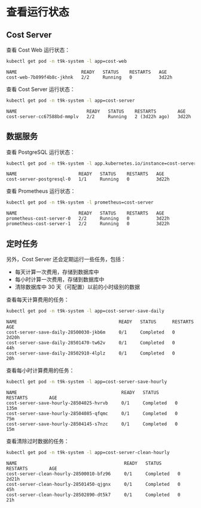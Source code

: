 # 查看运行状态

## Cost Server

查看 Cost Web 运行状态：

```bash
kubectl get pod -n t9k-system -l app=cost-web
```

```
NAME                        READY   STATUS    RESTARTS   AGE
cost-web-7b899f4b8c-jkhnk   2/2     Running   0          3d22h
```

查看 Cost Server 运行状态：

```bash
kubectl get pod -n t9k-system -l app=cost-server
```

```
NAME                          READY   STATUS    RESTARTS        AGE
cost-server-cc67588bd-mmplv   2/2     Running   2 (3d22h ago)   3d22h
```

## 数据服务

查看 PostgreSQL 运行状态：

```bash
kubectl get pod -n t9k-system -l app.kubernetes.io/instance=cost-server-postgresql
```

```
NAME                       READY   STATUS    RESTARTS   AGE
cost-server-postgresql-0   1/1     Running   0          3d22h
```

查看 Prometheus 运行状态：

```bash
kubectl get pod -n t9k-system -l prometheus=cost-server
```

```
NAME                       READY   STATUS    RESTARTS   AGE
prometheus-cost-server-0   2/2     Running   0          3d22h
prometheus-cost-server-1   2/2     Running   0          3d22h
```

## 定时任务

另外，Cost Server 还会定期运行一些任务，包括：

* 每天计算一次费用，存储到数据库中
* 每小时计算一次费用，存储到数据库中
* 清除数据库中 30 天（可配置）以前的小时级别的数据

查看每天计算费用的任务：

```bash
kubectl get pod -n t9k-system -l app=cost-server-save-daily
```

```
NAME                                      READY   STATUS      RESTARTS        AGE
cost-server-save-daily-28500030-jkb6m     0/1     Completed   0               2d20h
cost-server-save-daily-28501470-tw62v     0/1     Completed   0               44h
cost-server-save-daily-28502910-4lplz     0/1     Completed   0               20h
```

查看每小时计算费用的任务：

```bash
kubectl get pod -n t9k-system -l app=cost-server-save-hourly
```

```
NAME                                       READY   STATUS      RESTARTS        AGE
cost-server-save-hourly-28504025-hvrvb     0/1     Completed   0               135m
cost-server-save-hourly-28504085-qfqmc     0/1     Completed   0               75m
cost-server-save-hourly-28504145-s7nzc     0/1     Completed   0               15m
```

查看清除过时数据的任务：

```bash
kubectl get pod -n t9k-system -l app=cost-server-clean-hourly
```

```
NAME                                        READY   STATUS      RESTARTS        AGE
cost-server-clean-hourly-28500010-bfz96     0/1     Completed   0               2d21h
cost-server-clean-hourly-28501450-qjgnx     0/1     Completed   0               45h
cost-server-clean-hourly-28502890-dt5k7     0/1     Completed   0               21h
```
